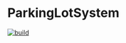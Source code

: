 # ParkingLotSystem

[![build](https://github.com/dhrvjha/ParkingLotSystem/actions/workflows/main.yml/badge.svg)](https://github.com/dhrvjha/ParkingLotSystem/actions/workflows/main.yml)

